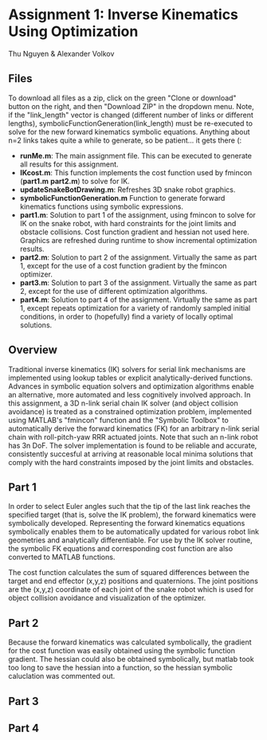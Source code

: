 # Assignment 1: Inverse Kinematics Using Optimization
Thu Nguyen & Alexander Volkov

## Files
To download all files as a zip, click on the green "Clone or download" button on the right, and then "Download ZIP" in the dropdown menu. Note, if the "link_length" vector is changed (different number of links or different lengths), symbolicFunctionGeneration(link_length) must be re-executed to solve for the new forward kinematics symbolic equations. Anything about n=2 links takes quite a while to generate, so be patient... it gets there (: 

- **runMe.m**: The main assignment file. This can be executed to generate all results for this assignment.
- **IKcost.m**: This function implements the cost function used by fmincon (**part1.m** **part2.m**) to solve for IK.
- **updateSnakeBotDrawing.m**: Refreshes 3D snake robot graphics.
- **symbolicFunctionGeneration.m** Function to generate forward kinematics functions using symbolic expressions.
- **part1.m**: Solution to part 1 of the assignment, using fmincon to solve for IK on the snake robot, with hard constraints for the joint limits and obstacle collisions. Cost function gradient and hessian not used here. Graphics are refreshed during runtime to show incremental optimization results.
- **part2.m**: Solution to part 2 of the assignment. Virtually the same as part 1, except for the use of a cost function gradient by the fmincon optimizer.
- **part3.m**: Solution to part 3 of the assignment. Virtually the same as part 2, except for the use of different optimization algorithms.
- **part4.m**: Solution to part 4 of the assignment. Virtually the same as part 1, except repeats optimization for a variety of randomly sampled initial conditions, in order to (hopefully) find a variety of locally optimal solutions.

## Overview
Traditional inverse kinematics (IK) solvers for serial link mechanisms are implemented using lookup tables or explicit analytically-derived functions. Advances in symbolic equation solvers and optimization algorithms enable an alternative, more automated and less cognitively involved approach. In this assignment, a 3D n-link serial chain IK solver (and object collision avoidance) is treated as a constrained optimization problem, implemented using MATLAB's "fmincon" function and the "Symbolic Toolbox" to automatically derive the forward kinematics (FK) for an arbitrary n-link serial chain with roll-pitch-yaw RRR actuated joints. Note that such an n-link robot has 3n DoF. The solver implementation is found to be reliable and accurate, consistently succesful at arriving at reasonable local minima solutions that comply with the hard constraints imposed by the joint limits and obstacles.

## Part 1
In order to select Euler angles such that the tip of the last link reaches the specified target (that is, solve the IK problem), the forward kinematics were symbolically developed. Representing the forward kinematics equations symbolically enables them to be automatically updated for various robot link geometries and analytically differentiable. For use by the IK solver routine, the symbolic FK equations and corresponding cost function are also converted to MATLAB functions. 


The cost function calculates the sum of squared differences between the target and end effector (x,y,z) positions and quaternions. The joint positions are the (x,y,z) coordinate of each joint of the snake robot which is used for object collision avoidance and visualization of the optimizer. 

## Part 2
Because the forward kinematics was calculated symbolically, the gradient for the cost function was easily obtained using the symbolic function gradient. The hessian could also be obtained symbolically, but matlab took too long to save the hessian into a function, so the hessian symbolic caluclation was commented out. 
## Part 3

## Part 4
